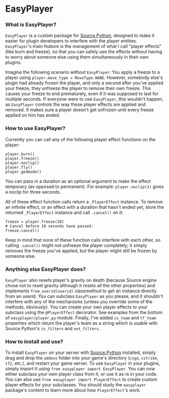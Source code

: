 # EasyPlayer
### What is EasyPlayer?
`EasyPlayer` is a custom package for [Source.Python][sp], designed to make it easier for plugin developers to interfere with the player entities.
`EasyPlayer`'s main feature is the management of what I call "player effects" (like burn and freeze), so that you can safely use the effects without having to worry about someone else using them simultaneously in their own plugins.

Imagine the following scenario *without* `EasyPlayer`: You apply a freeze to a player using `player.move_type = MoveType.NONE`. However, somebody else's plugin had already frozen the player, and only a second after you've applied your freeze, they unfreeze the player to remove their own freeze. This causes your freeze to end prematurely, even if it was supposed to last for multiple seconds.
If everyone were to use `EasyPlayer`, this wouldn't happen, as `EasyPlayer` controls the way these player effects are applied and removed. It makes sure a player doesn't get unfrozen until every freeze applied on him has ended.

### How to use EasyPlayer?
Currently you can call any of the following player effect functions on the player:

    player.burn()
    player.freeze()
    player.noclip()
    player.fly()
    player.godmode()

You can pass in a duration as an optional argument to make the effect temporary (as opposed to permanent). For example: `player.noclip(3)` gives a noclip for three seconds.

All of these effect function calls return a `_PlayerEffect` instance. To remove an infinite effect, or an effect with a duration that hasn't ended yet, store the returned `_PlayerEffect` instance and call `.cancel()` on it:

    freeze = player.freeze(10)
    # Cancel before 10 seconds have passed:
    freeze.cancel()

Keep in mind that none of these function calls interfere with each other, so calling `.cancel()` might not unfreeze the player completely; it simply removes the freeze you've applied, but the player might still be frozen by someone else.

### Anything else EasyPlayer does?
`EasyPlayer` also resets player's gravity on death (because Source engine chose not to reset gravity although it resets all the other properties) and implements `from_userid(userid)` classmethod to get an instance directly from an userid.
You can subclass `EasyPlayer` as you please, and it shouldn't interfere with any of the mechanisms (unless you override some of the methods, obviously). You can create your own player effects to your subclass using the `@PlayerEffect` decorator. See examples from the bottom of `easyplayer/player.py` module.
Finally, I've added `cs_team` and `tf_team` properties which return the player's team as a string which is usable with Source.Python's `is_filters` and `not_filters`.

### How to install and use?
To install `EasyPlayer` on your server with [Source.Python][sp] installed, simply drag and drop the `addons` folder into your game's directory (`csgo`, `cstrike`, `tf2`, etc.), and restart your game server.
To use `EasyPlayer` in your plugins, simply import it using `from easyplayer import EasyPlayer`. You can now either subclass your own player class from it, or use it as-is in your code.
You can also use `from easyplayer import PlayerEffect` to create custom player effects for your subclasses. You should study the `easyplayer` package's content to learn more about how `PlayerEffect`'s work.

[sp]: http://forums.sourcepython.com/

